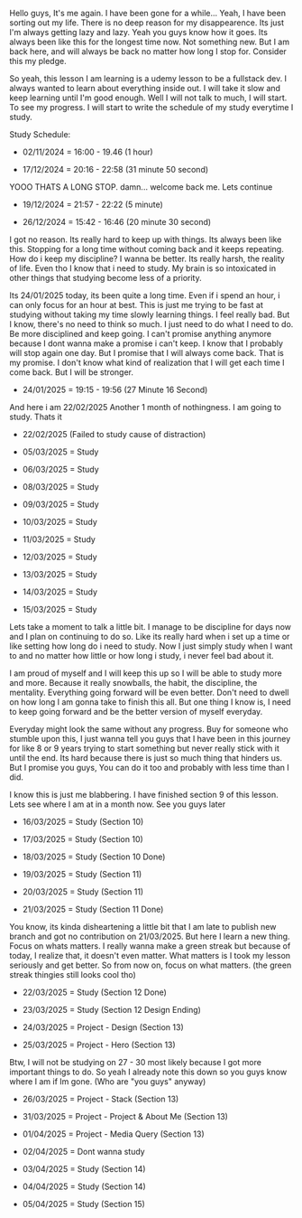 Hello guys, It's me again. I have been gone for a while... Yeah, I have been sorting out my life. There is no deep reason for my disappearence. Its just I'm always getting lazy and lazy. Yeah you guys know how it goes. Its always been like this for the longest time now. Not something new. But I am back here, and will always be back no matter how long I stop for. Consider this my pledge.

So yeah, this lesson I am learning is a udemy lesson to be a fullstack dev. I always wanted to learn about everything inside out. I will take it slow and keep learning until I'm good enough. Well I will not talk to much, I will start. To see my progress. I will start to write the schedule of my study everytime I study.

Study Schedule:

- 02/11/2024 = 16:00 - 19.46 (1 hour)

- 17/12/2024 = 20:16 - 22:58 (31 minute 50 second)

YOOO THATS A LONG STOP. damn... welcome back me. Lets continue

- 19/12/2024 = 21:57 - 22:22 (5 minute)

- 26/12/2024 = 15:42 - 16:46 (20 minute 30 second)

I got no reason. Its really hard to keep up with things. Its always been like this. Stopping for a long time without coming back and it keeps repeating. How do i keep my discipline? I wanna be better. Its really harsh, the reality of life. Even tho I know that i need to study. My brain is so intoxicated in other things that studying become less of a priority.

Its 24/01/2025 today, its been quite a long time. Even if i spend an hour, i can only focus for an hour at best. This is just me trying to be fast at studying without taking my time slowly learning things. I feel really bad. But I know, there's no need to think so much. I just need to do what I need to do. Be more disciplined and keep going. I can't promise anything anymore because I dont wanna make a promise i can't keep. I know that I probably will stop again one day. But I promise that I will always come back. That is my promise. I don't know what kind of realization that I will get each time I come back. But I will be stronger.

- 24/01/2025 = 19:15 - 19:56 (27 Minute 16 Second)

And here i am 22/02/2025 Another 1 month of nothingness. I am going to study. Thats it

- 22/02/2025 (Failed to study cause of distraction)

- 05/03/2025 = Study

- 06/03/2025 = Study

- 08/03/2025 = Study

- 09/03/2025 = Study

- 10/03/2025 = Study

- 11/03/2025 = Study

- 12/03/2025 = Study

- 13/03/2025 = Study

- 14/03/2025 = Study

- 15/03/2025 = Study

Lets take a moment to talk a little bit. I manage to be discipline for days now and I plan on continuing to do so. Like its really hard when i set up a time or like setting how long do i need to study. Now I just simply study when I want to and no matter how little or how long i study, i never feel bad about it.

I am proud of myself and I will keep this up so I will be able to study more and more. Because it really snowballs, the habit, the discipline, the mentality. Everything going forward will be even better. Don't need to dwell on how long I am gonna take to finish this all. But one thing I know is, I need to keep going forward and be the better version of myself everyday.

Everyday might look the same without any progress. Buy for someone who stumble upon this, I just wanna tell you guys that I have been in this journey for like 8 or 9 years trying to start something but never really stick with it until the end. Its hard because there is just so much thing that hinders us. But I promise you guys, You can do it too and probably with less time than I did.

I know this is just me blabbering. I have finished section 9 of this lesson. Lets see where I am at in a month now. See you guys later

- 16/03/2025 = Study (Section 10)

- 17/03/2025 = Study (Section 10)

- 18/03/2025 = Study (Section 10 Done)

- 19/03/2025 = Study (Section 11)

- 20/03/2025 = Study (Section 11)

- 21/03/2025 = Study (Section 11 Done)

You know, its kinda disheartening a little bit that I am late to publish new branch and got no contribution on 21/03/2025. But here I learn a new thing. Focus on whats matters. I really wanna make a green streak but because of today, I realize that, it doesn't even matter. What matters is I took my lesson seriously and get better. So from now on, focus on what matters. (the green streak thingies still looks cool tho)

- 22/03/2025 = Study (Section 12 Done)

- 23/03/2025 = Study (Section 12 Design Ending)

- 24/03/2025 = Project - Design (Section 13)

- 25/03/2025 = Project - Hero (Section 13)

Btw, I will not be studying on 27 - 30 most likely because I got more important things to do. So yeah I already note this down so you guys know where I am if Im gone. (Who are "you guys" anyway)

- 26/03/2025 = Project - Stack (Section 13)

- 31/03/2025 = Project - Project & About Me (Section 13)

- 01/04/2025 = Project - Media Query (Section 13)

- 02/04/2025 = Dont wanna study

- 03/04/2025 = Study (Section 14)

- 04/04/2025 = Study (Section 14)

- 05/04/2025 = Study (Section 15)
